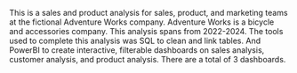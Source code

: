 This is a sales and product analysis for sales, product, and marketing teams at the fictional Adventure Works company. Adventure Works is a bicycle and accessories company. This analysis spans from 2022-2024. 
The tools used to complete this analysis was SQL to clean and link tables. And PowerBI to create interactive, filterable dashboards on sales analysis, customer analysis, and product analysis. There are a total of 3 dashboards. 
